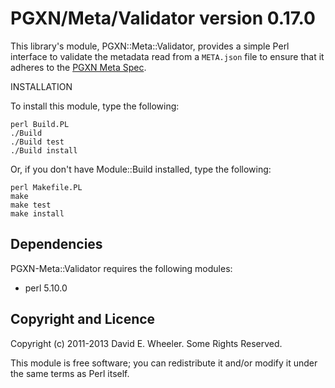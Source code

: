 PGXN/Meta/Validator version 0.17.0
==================================

This library's module, PGXN::Meta::Validator, provides a simple Perl interface
to validate the metadata read from a `META.json` file to ensure that it
adheres to the [PGXN Meta Spec](http://pgxn.org/spec/).

INSTALLATION

To install this module, type the following:

    perl Build.PL
    ./Build
    ./Build test
    ./Build install

Or, if you don't have Module::Build installed, type the following:

    perl Makefile.PL
    make
    make test
    make install

Dependencies
------------

PGXN-Meta::Validator requires the following modules:

* perl 5.10.0

Copyright and Licence
---------------------

Copyright (c) 2011-2013 David E. Wheeler. Some Rights Reserved.

This module is free software; you can redistribute it and/or modify it under
the same terms as Perl itself.
